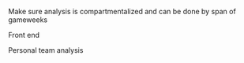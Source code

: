 Make sure analysis is compartmentalized and can be done by span of gameweeks

Front end

Personal team analysis

